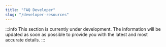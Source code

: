 ```yaml
---
title: "FAQ Developer"
slug: "/developer-resources"
---
```


:::info
This section is currently under development. The information will be updated as soon as possible to provide you with the latest and most accurate details.
:::